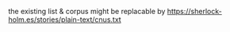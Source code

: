 the existing list & corpus might be replacable by https://sherlock-holm.es/stories/plain-text/cnus.txt
